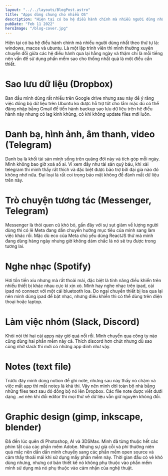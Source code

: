 ```yaml
---
layout: "../../layouts/BlogPost.astro"
title: "Apps dùng chung cho nhiều OS"
description: "Hiện tại có ba hệ điều hành chính mà nhiều người dùng nhất theo thứ tự là: windows, macos và ubuntu."
pubDate: "Feb 11 2022"
heroImage: "/blog-cover.jpg"
---
```


Hiện tại có ba hệ điều hành chính mà nhiều người dùng nhất theo thứ tự là: windows, macos và ubuntu. Là một lập trình viên thì mình thường xuyên chuyển đổi giữa các hệ điều hành qua lại hằng ngày và thậm chí là mỗi tiếng nên vấn đề sử dụng phần mềm sao cho thống nhất quả là một điều cần thiết.

# Sao lưu dữ liệu (Dropbox)

Ban đầu mình dùng rất nhiều trên Google drive nhưng sau này để ý rằng việc đồng bộ dữ liệu trên Ubuntu ko được hỗ trợ tốt cho lắm mặc dù có thể đăng nhập bằng Gmail để tiến hành backup sao lưu dữ liệu trên hệ điều hành này nhưng có lag kinh khủng, có khi không update files mới luôn.

# Danh bạ, hình ảnh, âm thanh, video (Telegram)

Danh bạ là khối tài sản mình sống trên quãng đời này và tích góp mỗi ngày. Mình không bao giờ xoá số ai. Vì xem đây như tài sản quý báu, khi xài telegram thì mình thấy rất thích và đặc biệt được bảo trợ bởi đại gia nào đó không nhớ nữa. Đại loại là rất coi trọng bảo mật không để đánh mất dữ liệu trên này.

# Trò chuyện tương tác (Messenger, Telegram)

Messenger là thói quen cũ khó bỏ, gần đây với sự sụt giảm về lượng người dùng thì có lẽ Meta đang dần chuyển hướng mục tiêu của mình sang làm việc khác rồi. Mặc dù eco của Meta chủ yếu dùng ReactJS thứ mà mình đang dùng hàng ngày nhưng giờ không dám chắc là nó sẽ trụ được trong tương lai.

# Nghe nhạc (Spotify)

Hơi tốn tiền xíu nhưng mà rất thoải mái, đặc biệt là tính năng điều khiển trên nhiều thiết bị khác nhau cực kì xịn xò. Mình hay nghe nhạc trên ipad, cái ipad nó connect với một cái bluetooth loa. Do ngại chuyển thiết bị loa qua lại nên mình dùng ipad để bật nhạc, nhưng điều khiển thì có thể dùng trên điện thoại hoặc laptop.

# Làm việc nhóm (Slack, Discord)

Khỏi nói thì hai cái apps này giờ quá nổi rồi. Mình chuyển qua công ty nào cũng dùng hai phần mềm này cả. Thích discord hơn chút nhưng dù sao cũng nhờ slack thì mới có những app đỉnh như vậy.

# Notes (text file)

Trước đây mình dùng notion để ghi note, nhưng sau này thấy nó chậm và việc mất app thì mất notes là khả thi. Vậy nên mình dời toàn bộ nhà bằng những files text sau đó đồng bộ nó lên Dropbox. Các file note được viết dưới dạng `.md` nên khi đổi editor thì mọi thứ về dữ liệu vẫn giữ nguyên không đổi.

# Graphic design (gimp, inkscape, blender)

Đã đến lúc quên đi Photoshop, AI và 3DSMax. Mình đã từng thuộc hết các phím tắt của các phần mềm Adobe. Nhưng sự già cỗi và phí thường niên quá mắc nên dần dần mình chuyển sang các phần mềm open source và cảm thấy thoải mái khi sử dụng mấy phần mềm này. Thời gian đầu có vẻ khó dùng nhưng, nhưng cơ bản thiết kế nó không phụ thuộc vào phần mềm mình sử dụng mà nó phụ thuộc vào cảm nhận của nghệ thuật.
